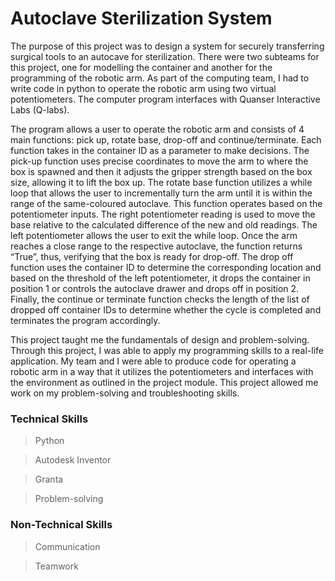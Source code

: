 # Autoclave Sterilization System

The purpose of this project was to design a system for securely transferring surgical tools to an autocave for sterilization. There were two subteams for this project, one for modelling the container and another for the programming of the robotic arm. As part of the computing team, I had to write code in python to operate the robotic arm using two virtual potentiometers. The computer program interfaces with Quanser Interactive Labs (Q-labs).

The program allows a user to operate the robotic arm and consists of 4 main functions: pick up, rotate base, drop-off and continue/terminate. Each function takes in the container ID as a parameter to make decisions. The pick-up function uses precise coordinates to move the arm to where the box is spawned and then it adjusts the gripper strength based on the box size, allowing it to lift the box up. The rotate base function utilizes a while loop that allows the user to incrementally turn the arm until it is within the range of the same-coloured autoclave. This function operates based on the potentiometer inputs. The right potentiometer reading is used to move the base relative to the calculated difference of the new and old readings. The left potentiometer allows the user to exit the while loop. Once the arm reaches a close range to the respective autoclave, the function returns “True”, thus, verifying that the box is ready for drop-off. The drop off function uses the container ID to determine the corresponding location and based on the threshold of the left potentiometer, it drops the container in position 1 or controls the autoclave drawer and drops off in position 2. Finally, the continue or terminate function checks the length of the list of dropped off container IDs to determine whether the cycle is completed and terminates the program accordingly.

This project taught me the fundamentals of design and problem-solving. Through this project, I was able to apply my programming skills to a real-life application. My team and I were able to produce code for operating a robotic arm in a way that it utilizes the potentiometers and interfaces with the environment as outlined in the project module. This project allowed me work on my problem-solving and troubleshooting skills.

### Technical Skills

> Python

> Autodesk Inventor

> Granta 

> Problem-solving

### Non-Technical Skills

> Communication

> Teamwork
